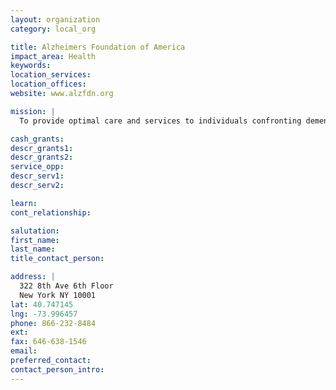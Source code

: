```yaml
---
layout: organization
category: local_org

title: Alzheimers Foundation of America
impact_area: Health
keywords: 
location_services: 
location_offices: 
website: www.alzfdn.org

mission: |
  To provide optimal care and services to individuals confronting dementia, and to their caregivers and families—through member organizations dedicated to improving quality of life.

cash_grants: 
descr_grants1: 
descr_grants2: 
service_opp: 
descr_serv1: 
descr_serv2: 

learn: 
cont_relationship: 

salutation: 
first_name: 
last_name: 
title_contact_person: 

address: |
  322 8th Ave 6th Floor  
  New York NY 10001
lat: 40.747145
lng: -73.996457
phone: 866-232-8484
ext: 
fax: 646-638-1546
email: 
preferred_contact: 
contact_person_intro: 
---
```


